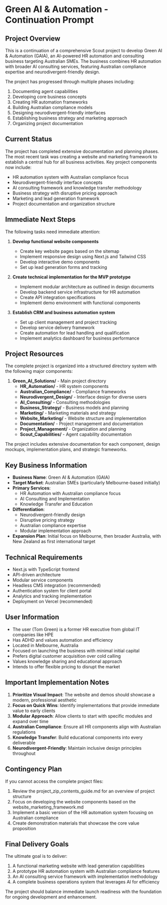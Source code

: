 # Green AI & Automation - Continuation Prompt

## Project Overview

This is a continuation of a comprehensive Scout project to develop Green AI & Automation (GAIA), an AI-powered HR automation and consulting business targeting Australian SMEs. The business combines HR automation with broader AI consulting services, featuring Australian compliance expertise and neurodivergent-friendly design.

The project has progressed through multiple phases including:
1. Documenting agent capabilities
2. Developing core business concepts
3. Creating HR automation frameworks
4. Building Australian compliance models
5. Designing neurodivergent-friendly interfaces
6. Establishing business strategy and marketing approach
7. Organizing project documentation

## Current Status

The project has completed extensive documentation and planning phases. The most recent task was creating a website and marketing framework to establish a central hub for all business activities. Key project components now include:

- HR automation system with Australian compliance focus
- Neurodivergent-friendly interface concepts
- AI consulting framework and knowledge transfer methodology
- Business strategy with disruptive pricing approach
- Marketing and lead generation framework
- Project documentation and organization structure

## Immediate Next Steps

The following tasks need immediate attention:

1. **Develop functional website components**
   - Create key website pages based on the sitemap
   - Implement responsive design using Next.js and Tailwind CSS
   - Develop interactive demo components
   - Set up lead generation forms and tracking

2. **Create technical implementation for the MVP prototype**
   - Implement modular architecture as outlined in design documents
   - Develop backend service infrastructure for HR automation
   - Create API integration specifications
   - Implement demo environment with functional components

3. **Establish CRM and business automation system**
   - Set up client management and project tracking
   - Develop service delivery framework
   - Create automation for lead handling and qualification
   - Implement analytics dashboard for business performance

## Project Resources

The complete project is organized into a structured directory system with the following major components:

1. **Green_AI_Solutions/** - Main project directory
   - **HR_Automation/** - HR system components
   - **Australian_Compliance/** - Compliance frameworks
   - **Neurodivergent_Design/** - Interface design for diverse users
   - **AI_Consulting/** - Consulting methodologies
   - **Business_Strategy/** - Business models and planning
   - **Marketing/** - Marketing materials and strategy
   - **Website_Marketing/** - Website structure and implementation
   - **Documentation/** - Project management and documentation
   - **Project_Management/** - Organization and planning
   - **Scout_Capabilities/** - Agent capability documentation

The project includes extensive documentation for each component, design mockups, implementation plans, and strategic frameworks.

## Key Business Information

- **Business Name**: Green AI & Automation (GAIA)
- **Target Market**: Australian SMEs (particularly Melbourne-based initially)
- **Primary Services**: 
  - HR Automation with Australian compliance focus
  - AI Consulting and Implementation
  - Knowledge Transfer and Education
- **Differentiation**: 
  - Neurodivergent-friendly design
  - Disruptive pricing strategy
  - Australian compliance expertise
  - Modular implementation approach
- **Expansion Plan**: Initial focus on Melbourne, then broader Australia, with New Zealand as first international target

## Technical Requirements

- Next.js with TypeScript frontend
- API-driven architecture
- Modular service components
- Headless CMS integration (recommended)
- Authentication system for client portal
- Analytics and tracking implementation
- Deployment on Vercel (recommended)

## User Information

- The user (Tom Green) is a former HR executive from global IT companies like HPE
- Has ADHD and values automation and efficiency
- Located in Melbourne, Australia
- Focused on launching the business with minimal initial capital
- Prefers digital customer acquisition over cold calling
- Values knowledge sharing and educational approach
- Intends to offer flexible pricing to disrupt the market

## Important Implementation Notes

1. **Prioritize Visual Impact**: The website and demos should showcase a modern, professional aesthetic
2. **Focus on Quick Wins**: Identify implementations that provide immediate value to early clients
3. **Modular Approach**: Allow clients to start with specific modules and expand over time
4. **Australian Compliance**: Ensure all HR components align with Australian regulations
5. **Knowledge Transfer**: Build educational components into every deliverable
6. **Neurodivergent-Friendly**: Maintain inclusive design principles throughout

## Contingency Plan

If you cannot access the complete project files:
1. Review the project_zip_contents_guide.md for an overview of project structure
2. Focus on developing the website components based on the website_marketing_framework.md
3. Implement a basic version of the HR automation system focusing on Australian compliance
4. Create demonstration materials that showcase the core value proposition

## Final Delivery Goals

The ultimate goal is to deliver:
1. A functional marketing website with lead generation capabilities
2. A prototype HR automation system with Australian compliance features
3. An AI consulting service framework with implementation methodology
4. A complete business operations system that leverages AI for efficiency

The project should balance immediate launch readiness with the foundation for ongoing development and enhancement.